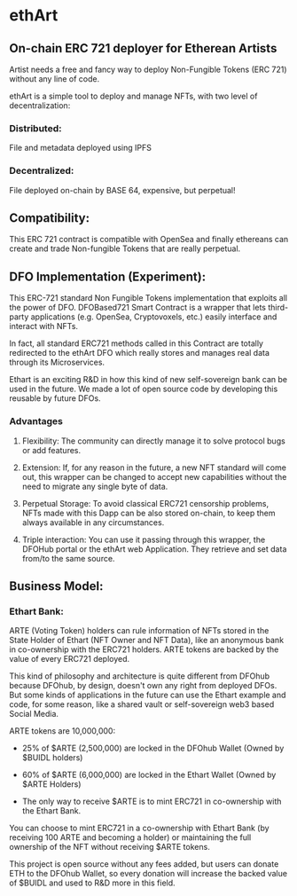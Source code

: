 # ethArt

## On-chain ERC 721 deployer for Etherean Artists

Artist needs a free and fancy way to deploy Non-Fungible Tokens (ERC 721) without any line of code. 

ethArt is a simple tool to deploy and manage NFTs, with two level of decentralization:

### Distributed:

File and metadata deployed using IPFS

### Decentralized:

File deployed on-chain by BASE 64, expensive, but perpetual!

## Compatibility:

This ERC 721 contract is compatible with OpenSea and finally ethereans can create and trade Non-fungible Tokens that are really perpetual.

## DFO Implementation (Experiment):

This ERC-721 standard Non Fungible Tokens implementation that exploits all the power of DFO. DFOBased721 Smart Contract is a wrapper that lets third-party applications (e.g. OpenSea, Cryptovoxels, etc.) easily interface and interact with NFTs.

In fact, all standard ERC721 methods called in this Contract are totally redirected to the ethArt DFO which really stores and manages real data through its Microservices.

Ethart is an exciting R&D in how this kind of new self-sovereign bank can be used in the future. We made a lot of open source code by developing this reusable by future DFOs.

### Advantages

1. Flexibility: The community can directly manage it to solve protocol bugs or add features.

2. Extension: If, for any reason in the future, a new NFT standard will come out, this wrapper can be changed to accept new capabilities without the need to migrate any single byte of data.

3. Perpetual Storage: To avoid classical ERC721 censorship problems, NFTs made with this Dapp can be also stored on-chain, to keep them always available in any circumstances.

4. Triple interaction: You can use it passing through this wrapper, the DFOHub portal or the ethArt web Application. They retrieve and set data from/to the same source.

## Business Model:

### Ethart Bank:

ARTE (Voting Token) holders can rule information of NFTs stored in the State Holder of Ethart (NFT Owner and NFT Data), like an anonymous bank in co-ownership with the ERC721 holders. ARTE tokens are backed by the value of every ERC721 deployed.

This kind of philosophy and architecture is quite different from DFOhub because DFOhub, by design, doesn't own any right from deployed DFOs. But some kinds of applications in the future can use the Ethart example and code, for some reason, like a shared vault or self-sovereign web3 based Social Media.

ARTE tokens are 10,000,000:

- 25% of $ARTE (2,500,000) are locked in the DFOhub Wallet (Owned by $BUIDL holders)

- 60% of $ARTE (6,000,000) are locked in the Ethart Wallet (Owned by $ARTE Holders)

- The only way to receive $ARTE is to mint ERC721 in co-ownership with the Ethart Bank.

You can choose to mint ERC721 in a co-ownership with Ethart Bank (by receiving 100 ARTE and becoming a holder) or maintaining the full ownership of the NFT without receiving $ARTE tokens.

This project is open source without any fees added, but users can donate ETH to the DFOhub Wallet, so every donation will increase the backed value of $BUIDL and used to R&D more in this field.
